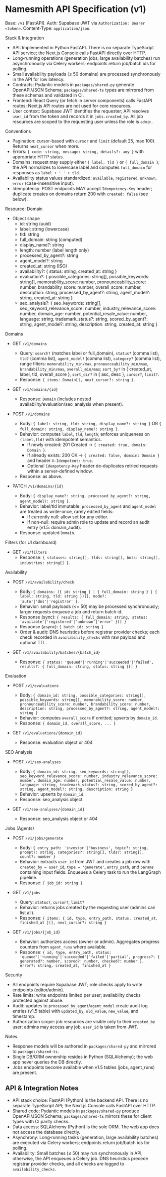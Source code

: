 # Namesmith API Specification (v1)

Base: `/v1` (FastAPI). Auth: Supabase JWT via `Authorization: Bearer <token>`.
Content-Type: `application/json`.

Stack & Integration
- API: Implemented in Python FastAPI. There is no separate TypeScript API service; the Next.js Console calls FastAPI directly over HTTP.
- Long‑running operations (generation jobs, large availability batches) run asynchronously via Celery workers; endpoints return job/batch ids for polling.
- Small availability payloads (≤ 50 domains) are processed synchronously in the API for low latency.
- Contracts: Pydantic models in `packages/shared-py` generate OpenAPI/JSON Schema; `packages/shared-ts` types are mirrored from these schemas and validated in CI.
- Frontend: React Query (or fetch in server components) calls FastAPI routes; Next.js API routes are not used for core resources.
 - User context: Supabase JWT identifies the requester; API resolves `user_id` from the token and records it in `jobs.created_by`. All job resources are scoped to the requesting user unless the role is `admin`.

Conventions
- Pagination: cursor-based with `cursor` and `limit` (default 25, max 100). Returns `next_cursor` when more.
- Errors: `{ code: string, message: string, details?: any }` with appropriate HTTP status.
- Domains: request may supply either `{ label, tld }` or `{ full_domain }`; the API normalizes to lowercase label and computes `full_domain` for responses as `label + '.' + tld`.
- Availability status values standardized: `available`, `registered`, `unknown`, `error` (case-insensitive input).
- Idempotency: POST endpoints MAY accept `Idempotency-Key` header; duplicate creates on domains return 200 with `created: false` (see below).

Resource: Domain
- Object shape
  - id: string (uuid)
  - label: string (lowercase)
  - tld: string
  - full_domain: string (computed)
  - display_name?: string
  - length: number (label length only)
  - processed_by_agent?: string
  - agent_model?: string
  - created_at: string (ISO)
  - availability?: { status: string, created_at: string }
  - evaluation?: { possible_categories: string[], possible_keywords: string[], memorability_score: number, pronounceability_score: number, brandability_score: number, overall_score: number, description: string, processed_by_agent?: string, agent_model?: string, created_at: string }
  - seo_analysis?: { seo_keywords: string[], seo_keyword_relevance_score: number, industry_relevance_score: number, domain_age: number, potential_resale_value: number, language: string, trademark_status?: string, scored_by_agent?: string, agent_model?: string, description: string, created_at: string }

Domains
- GET `/v1/domains`
  - Query: `search?` (matches label or full_domain), `status?` (comma list), `tld?` (comma list), `agent_model?` (comma list), `category?` (comma list), range filters: `memorability_min/max`, `pronounceability_min/max`, `brandability_min/max`, `overall_min/max`; `sort_by?` in { created_at, label, tld, overall_score }, `sort_dir?` in { asc, desc }, `cursor?`, `limit?`.
  - Response: `{ items: Domain[], next_cursor?: string }`.

- GET `/v1/domains/{id}`
  - Response: `Domain` (includes nested availability/evaluation/seo_analysis when present).

- POST `/v1/domains`
  - Body: `{ label: string, tld: string, display_name?: string }` OR `{ full_domain: string, display_name?: string }`.
  - Behavior: computes `label`, `tld`, `length`; enforces uniqueness on `(label,tld)` with idempotent semantics.
    - If newly created: 201 Created → `{ created: true, domain: Domain }`.
    - If already exists: 200 OK → `{ created: false, domain: Domain }` and header `X-Idempotent: true`.
    - Optional `Idempotency-Key` header de-duplicates retried requests within a server-defined window.
  - Response: as above.

- PATCH `/v1/domains/{id}`
  - Body: `{ display_name?: string, processed_by_agent?: string, agent_model?: string }`.
  - Behavior: label/tld immutable. `processed_by_agent` and `agent_model` are treated as write-once, rarely edited fields:
    - If currently null: allow set for any editor.
    - If non-null: require admin role to update and record an audit entry (v1.5: domain_audit).
  - Response: updated `Domain`.

Filters (for UI dashboard)
- GET `/v1/filters`
  - Response: `{ statuses: string[], tlds: string[], bots: string[], industries: string[] }`.

Availability
- POST `/v1/availability/check`
  - Body: `{ domains: ({ id: string } | { full_domain: string } | { label: string, tld: string })[], mode?: 'auto'|'dns'|'registrar' }`.
  - Behavior: small payloads (<= 50) may be processed synchronously; larger requests enqueue a job and return batch id.
  - Response (sync): `{ results: { full_domain: string, status: 'available'|'registered'|'unknown'|'error' }[] }`
  - Response (async): `{ batch_id: string }`
  - Order & audit: DNS heuristics before registrar provider checks; each check recorded in `availability_checks` with raw payload and optional TTL.

- GET `/v1/availability/batches/{batch_id}`
  - Response: `{ status: 'queued'|'running'|'succeeded'|'failed', results?: { full_domain: string, status: string }[] }`

Evaluation
- POST `/v1/evaluations`
  - Body: `{ domain_id: string, possible_categories: string[], possible_keywords: string[], memorability_score: number, pronounceability_score: number, brandability_score: number, description: string, processed_by_agent?: string, agent_model?: string }`
  - Behavior: computes `overall_score` if omitted; upserts by `domain_id`.
  - Response: `{ domain_id, overall_score, ... }`

- GET `/v1/evaluations/{domain_id}`
  - Response: evaluation object or 404

SEO Analysis
- POST `/v1/seo-analyses`
  - Body: `{ domain_id: string, seo_keywords: string[], seo_keyword_relevance_score: number, industry_relevance_score: number, domain_age: number, potential_resale_value: number, language: string, trademark_status?: string, scored_by_agent?: string, agent_model?: string, description: string }`
  - Behavior: upserts by `domain_id`.
  - Response: seo_analysis object

- GET `/v1/seo-analyses/{domain_id}`
  - Response: seo_analysis object or 404

Jobs (Agents)
- POST `/v1/jobs/generate`
  - Body: `{ entry_path: 'investor'|'business', topic?: string, prompt?: string, categories?: string[], tlds?: string[], count?: number }`
  - Behavior: extracts `user_id` from JWT and creates a job row with `created_by = user_id`, `type = 'generate'`, `entry_path`, and `params` containing input fields. Enqueues a Celery task to run the LangGraph pipeline.
  - Response: `{ job_id: string }`

- GET `/v1/jobs`
  - Query: `status?`, `cursor?`, `limit?`
  - Behavior: returns jobs created by the requesting user (admins can list all).
  - Response: `{ items: { id, type, entry_path, status, created_at, finished_at }[], next_cursor?: string }`

- GET `/v1/jobs/{job_id}`
  - Behavior: authorizes access (owner or admin). Aggregates progress counters from `agent_runs` where available.
  - Response: `{ id, type, entry_path, status: 'queued'|'running'|'succeeded'|'failed'|'partial', progress?: { generated?: number, scored?: number, checked?: number }, error?: string, created_at, finished_at }`

Security
- All endpoints require Supabase JWT; role checks apply to write endpoints (editor/admin).
- Rate limits: write endpoints limited per user; availability checks protected against abuse.
- Audit: updates to `processed_by_agent`/`agent_model` create audit log entries (v1.5 table) with `updated_by`, `old_value`, `new_value`, and timestamp.
 - Authorization scope: job resources are visible only to their `created_by` user; admins may access any job. `user_id` is taken from JWT.

Notes
- Response models will be authored in `packages/shared-py` and mirrored to `packages/shared-ts`.
 - Single DB/ORM ownership resides in Python (SQLAlchemy); the web app never queries the DB directly.
 - Jobs endpoints become available when v1.5 tables (jobs, agent_runs) are present.


## API & Integration Notes

- API stack choice: FastAPI (Python) is the backend API. There is no separate TypeScript API; the Next.js Console calls FastAPI over HTTP.
- Shared code: Pydantic models in `packages/shared-py` produce OpenAPI/JSON Schema; `packages/shared-ts` mirrors these for client types with CI parity checks.
- Data access: SQLAlchemy (Python) is the sole ORM. The web app does not access the database directly.
- Asynchrony: Long‑running tasks (generation, large availability batches) are executed via Celery workers; endpoints return job/batch ids for polling.
- Availability: Small batches (≤ 50) may run synchronously in API; otherwise, the API enqueues a Celery job. DNS heuristics precede registrar provider checks, and all checks are logged to `availability_checks`.
